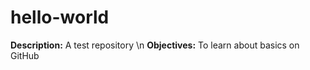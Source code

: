 # hello-world
**Description:** A test repository \n
**Objectives:** To learn about basics on GitHub
